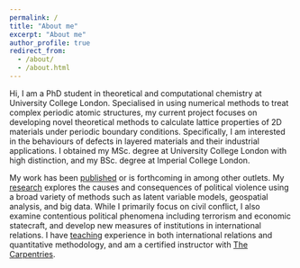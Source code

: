 ```yaml
---
permalink: /
title: "About me"
excerpt: "About me"
author_profile: true
redirect_from: 
  - /about/
  - /about.html
---
```

Hi, I am a PhD student in theoretical and computational chemistry at University College London. Specialised in using numerical methods to treat complex periodic atomic structures, my current project focuses on developing novel theoretical methods to calculate lattice properties of 2D materials under periodic boundary conditions. Specifically, I am interested in the behaviours of defects in layered materials and their industrial applications. I obtained my MSc. degree at University College London with high distinction, and my BSc. degree at Imperial College London. 

My work has been [published](publications) or is forthcoming in
among other outlets. My [research](research) explores the causes and
consequences of political violence using a broad variety of methods such as
latent variable models, geospatial analysis, and big data. While I primarily
focus on civil conflict, I also examine contentious political phenomena
including terrorism and economic statecraft, and develop new measures of
institutions in international relations. I have [teaching](teaching) experience
in both international relations and quantitative methodology, and am a certified
instructor with [The Carpentries](https://carpentries.org/).
